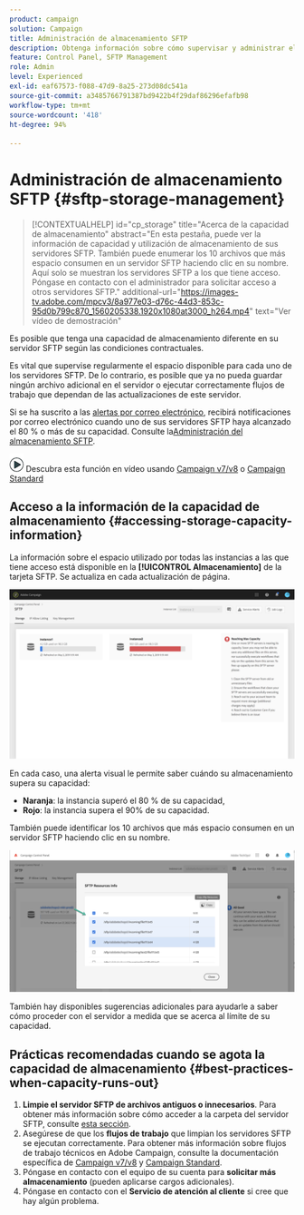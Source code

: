 ```yaml
---
product: campaign
solution: Campaign
title: Administración de almacenamiento SFTP
description: Obtenga información sobre cómo supervisar y administrar el almacenamiento del servidor SFTP
feature: Control Panel, SFTP Management
role: Admin
level: Experienced
exl-id: eaf67573-f088-47d9-8a25-273d08dc541a
source-git-commit: a3485766791387bd9422b4f29daf86296efafb98
workflow-type: tm+mt
source-wordcount: '418'
ht-degree: 94%

---
```


# Administración de almacenamiento SFTP {#sftp-storage-management}

>[!CONTEXTUALHELP]
>id="cp_storage"
>title="Acerca de la capacidad de almacenamiento"
>abstract="En esta pestaña, puede ver la información de capacidad y utilización de almacenamiento de sus servidores SFTP. También puede enumerar los 10 archivos que más espacio consumen en un servidor SFTP haciendo clic en su nombre. Aquí solo se muestran los servidores SFTP a los que tiene acceso. Póngase en contacto con el administrador para solicitar acceso a otros servidores SFTP."
>additional-url="https://images-tv.adobe.com/mpcv3/8a977e03-d76c-44d3-853c-95d0b799c870_1560205338.1920x1080at3000_h264.mp4" text="Ver vídeo de demostración"

Es posible que tenga una capacidad de almacenamiento diferente en su servidor SFTP según las condiciones contractuales.

Es vital que supervise regularmente el espacio disponible para cada uno de los servidores SFTP. De lo contrario, es posible que ya no pueda guardar ningún archivo adicional en el servidor o ejecutar correctamente flujos de trabajo que dependan de las actualizaciones de este servidor.

Si se ha suscrito a las [alertas por correo electrónico](../../performance-monitoring/using/email-alerting.md), recibirá notificaciones por correo electrónico cuando uno de sus servidores SFTP haya alcanzado el 80 % o más de su capacidad. Consulte la[Administración del almacenamiento SFTP](../../sftp/using/sftp-storage-management.md).

![](assets/do-not-localize/how-to-video.png) Descubra esta función en vídeo usando [Campaign v7/v8](https://experienceleague.adobe.com/docs/campaign-classic-learn/control-panel/sftp-management/monitoring-server-capacity.html?lang=es#sftp-management) o [Campaign Standard](https://experienceleague.adobe.com/docs/campaign-standard-learn/control-panel/sftp-management/monitoring-server-capacity.html?lang=es#sftp-management)

## Acceso a la información de la capacidad de almacenamiento {#accessing-storage-capacity-information}

La información sobre el espacio utilizado por todas las instancias a las que tiene acceso está disponible en la **[!UICONTROL Almacenamiento]** de la tarjeta SFTP. Se actualiza en cada actualización de página.

![](assets/control_panel_space.png)

En cada caso, una alerta visual le permite saber cuándo su almacenamiento supera su capacidad:

* **Naranja**: la instancia superó el 80 % de su capacidad,
* **Rojo**: la instancia supera el 90% de su capacidad.

También puede identificar los 10 archivos que más espacio consumen en un servidor SFTP haciendo clic en su nombre.

![](assets/sftp-top10.png)

También hay disponibles sugerencias adicionales para ayudarle a saber cómo proceder con el servidor a medida que se acerca al límite de su capacidad.

## Prácticas recomendadas cuando se agota la capacidad de almacenamiento {#best-practices-when-capacity-runs-out}

1. **Limpie el servidor SFTP de archivos antiguos o innecesarios**. Para obtener más información sobre cómo acceder a la carpeta del servidor SFTP, consulte [esta sección](../../sftp/using/logging-into-sftp-server.md).
1. Asegúrese de que los **flujos de trabajo** que limpian los servidores SFTP se ejecutan correctamente. Para obtener más información sobre flujos de trabajo técnicos en Adobe Campaign, consulte la documentación específica de [Campaign v7/v8](https://experienceleague.adobe.com/docs/campaign-classic/using/automating-with-workflows/advanced-management/about-technical-workflows.html?lang=es) y [Campaign Standard](https://experienceleague.adobe.com/docs/campaign-standard/using/administrating/application-settings/technical-workflows.html?lang=es).
1. Póngase en contacto con el equipo de su cuenta para **solicitar más almacenamiento** (pueden aplicarse cargos adicionales).
1. Póngase en contacto con el **Servicio de atención al cliente** si cree que hay algún problema.
